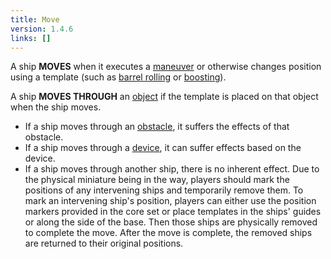```yaml
---
title: Move
version: 1.4.6
links: []
---
```


A ship **MOVES** when it executes a [maneuver](/rules/Maneuver) or otherwise changes position using a template (such as [barrel rolling](/rules/Barrel_Roll) or [boosting](/rules/Boost)).

A ship **MOVES THROUGH** an [object](/rules/Objects) if the template is placed on that object when
the ship moves.

- If a ship moves through an [obstacle](/rules/Obstacles), it suffers the effects of that obstacle.
- If a ship moves through a [device](/rules/Deivce), it can suffer effects based on the device.
- If a ship moves through another ship, there is no inherent effect. Due to the physical miniature being in the way, players should mark the positions of any intervening ships and temporarily remove them. To mark an intervening ship's position, players can either use the position markers provided in the core set or place templates in the ships' guides or along the side of the base. Then those ships are physically removed to complete the move. After the move is complete, the removed ships are returned to their original positions.

